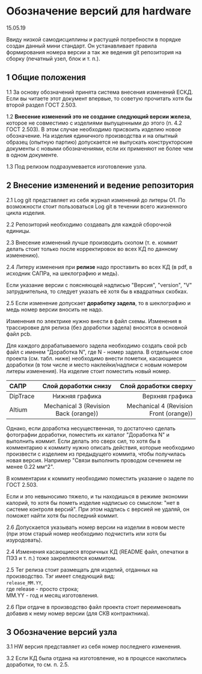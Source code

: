 # Обозначение версий для hardware
15.05.19

Ввиду низкой самодисциплины и растущей потребности в порядке создан данный мини стандарт. Он устанавливает правила формирования номера версии а так же ведения git репозитория на сборку (печатный узел, блок и т. п.).

## 1 Общие положения
1.1 За основу обозначений принята система внесения изменений ЕСКД.
Если вы читаете этот документ впервые, то советую прочитать хотя бы второй раздел ГОСТ 2.503.

1.2 **Внесение изменений это не создание следующий версии железа**, которое не совместимо с изделиями выпущенными до этого (п. 4.2 ГОСТ 2.503).
В этом случае необходимо присвоить изделию новое обозначение. На изделия единичного производства и на опытный образец (опытную партию) допускается не выпускать конструкторские документы с новыми обозначениями, если их применяют не более чем в одном документе.

1.3 Под релизом подразумевается изготовление узла.

## 2 Внесение изменений и ведение репозитория

2.1 Log git представляет из себя журнал изменений до литеры O1.
По возможности стоит пользоваться Log git в течении всего жизненного цикла изделия.

2.2 Репозиторий необходимо создавать для каждой сборочной единицы.

2.3 Внесение изменений лучше производить скопом (т. е. коммит делать стоит только после корректировок во всех КД по данному изменению).

2.4 Литеру изменения при **релизе** надо проставить во всех КД (в pdf, в исходник САПРа, на шеклографию и медь).

Если указание версии с поясняющей надписью "Версия", "version", "V" затруднительна, то следует указать её хотя бы в квадратных скобках.

2.5 Если изменение допускает **доработку задела**, то в шеклографию и медь номер версии вносить не надо.

Изменения по электрике нужно внести в файл схемы. Изменения в трассировке для релиза (без доработки задела) вносятся в основной файл pcb.

Для каждого дорабатываемого задела необходимо создать свой pcb файл с именем "Доработка N", где N - номер задела. В отдельном слое проекта (см. табл. ниже) необходимо внести пометки, касающиеся доработки (в том числе и место наклейки/надписи с новым номером литеры изменения). На изделие стоит поместить новый номер.

САПР      | Слой доработки снизу                   | Слой доработки сверху
:-------- |:--------------------------------------:| --------------------------------------:
DipTrace  | Нижняя графика                         | Верхняя графика
Altium    | Mechanical 3 (Revision Back (orange))  | Mechanical 4 (Revision Front (orange))

Однако, если доработка несущественная, то достаточно сделать фотографии доработки, поместить их каталог "Доработка N" и выполнить коммит.
Если делать это сверх сил, то хотя бы в комментарию к коммиту нужно описать действия, которые необходимо произвести с изделием из предыдущего коммита, чтобы получилась новая версия. Например "Связи выполнить проводом сечением не менее 0.22 мм^2".

В комментарии к коммиту необходимо поместить указание о заделе по ГОСТ 2.503.

Если и это невыносимо тяжело, и ты находишься в режиме экономии калорий, то хотя бы пометь изделие надписью со смыслом: "нет в системе контроля версий". При этом надпись с версией не удаляй, он поможет найти хотя бы последний коммит.

2.6 Допускается указывать номер версии на изделии в новом месте (при этом старый номер необходимо подчистить или хотя бы изуродовать).

2.4 Изменения касающиеся вторичных КД (README файл, опечатки в ПЭ3 и т. п.) тоже закрепляются коммитом.

2.5 Тег релиза стоит размещать для изделий, отданных на производство. Тэг имеет следующий вид:  
`release_ММ.YY`,  
где release - просто строка;  
ММ.YY - год и месяц изготовления.

2.6 При отдаче в производство файл проекта стоит переименовать добавив к нему номер версии (для СКВ контрактника).

## 3 Обозначение версий узла

3.1 HW версия представляет из себя номер последнего изменения.

3.2 Если КД была отдана на изготовление, но в процессе накопились доработки, то см. п. 2.5.
